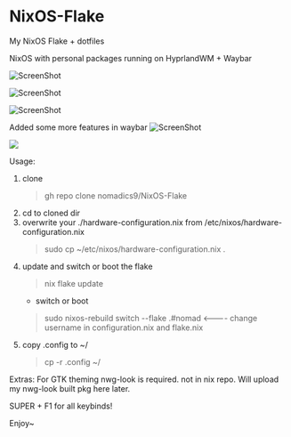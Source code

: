 # NixOS-Flake
My NixOS Flake + dotfiles

NixOS with personal packages running on HyprlandWM + Waybar


![ScreenShot](https://i.ibb.co/zZbTRPp/2023-05-22-T23-05-36-798602415-03-00.png)

![ScreenShot](https://i.ibb.co/FHh8QZM/2023-05-22-T23-05-59-807197950-03-00.png)

![ScreenShot](https://i.ibb.co/M9gs7n5/2023-05-22-T23-07-35-808155981-03-00.png)

Added some more features in waybar
![ScreenShot](https://i.ibb.co/6HRpPHX/screenshot.jpg)

[![](https://markdown-videos.deta.dev/youtube/PjE-PTNWwqs)](https://youtu.be/PjE-PTNWwqs)



Usage:

1. clone
   > gh repo clone nomadics9/NixOS-Flake
2. cd to cloned dir 
3. overwrite your ./hardware-configuration.nix from /etc/nixos/hardware-configuration.nix
   > sudo cp ~/etc/nixos/hardware-configuration.nix .
4. update and switch or boot the flake
   > nix flake update
    - switch or boot
   > sudo nixos-rebuild switch --flake .#nomad <---- change username in configuration.nix and flake.nix 
5. copy .config to ~/
   > cp -r .config ~/

Extras:
For GTK theming
nwg-look is required. not in nix repo.
Will upload my nwg-look built pkg here later.


SUPER + F1 for all keybinds!

Enjoy~
